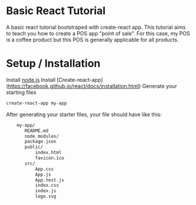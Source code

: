 # Basic React Tutorial

A basic react tutorial bootstraped with create-react app.
This tutorial aims to teach you how to create a POS app "point of sale". For this case, my POS is a coffee product but this POS is generally applicable for all products.

# Setup / Installation
Install [node.js](https://nodejs.org/en/)
Install [Create-react-app] (https://facebook.github.io/react/docs/installation.html)
Generate your starting files 

```sh
create-react-app my-app
```


After generating your starter files, your file should have like this:
  ```sh
      my-app/
         README.md
         node_modules/
         package.json
         public/
             index.html
             favicon.ico
         src/
             App.css
             App.js
             App.test.js
             index.css
             index.js
             logo.svg
```
